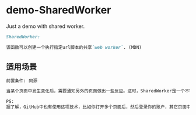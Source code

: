 # demo-SharedWorker
Just a demo with shared worker.

```markdown
SharedWorker:

该函数可以创建一个执行指定url脚本的共享`web worker`. (MDN)
```

## 适用场景
```markdown
前置条件: 同源

当某个页面中发生变化后，需要通知另外的页面做出一些反应。这时，SharedWorker是一个不错的选择。

PS:
据了解，GitHub中也有使用这项技术，比如你打开多个页面后，然后登录你的账户，其它页面中则会提示你需要Reload页面。
```
